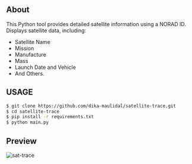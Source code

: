 ## About
This Python tool provides detailed satellite information using a NORAD ID. Displays satellite data, including:
- Satellite Name
- Mission
- Manufacture
- Mass
- Launch Date and Vehicle
- And Others.

## USAGE 
```bash
$ git clone https://github.com/dika-maulidal/satellite-trace.git
$ cd satellite-trace
$ pip install -r requirements.txt
$ python main.py
```

## Preview
![sat-trace](https://github.com/user-attachments/assets/815c62a1-def1-4ab0-9bc8-1fa3dca3b669)
